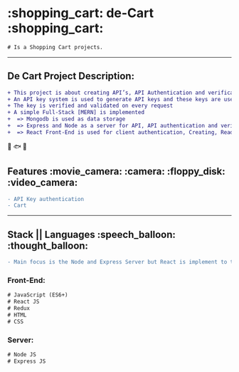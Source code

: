<h1>:shopping_cart: de-Cart :shopping_cart:</h1>

```diff
# Is a Shopping Cart projects.
```

<hr />

<h2> De Cart Project Description: </h2>

 ```diff
 + This project is about creating API’s, API Authentication and verification when getting data
 + An API key system is used to generate API keys and these keys are used to perform cart system actions such as: Create cart, Get Cart, Update Cart and Delete Cart [CRUD operations]
 + The key is verified and validated on every request
 + A simple Full-Stack [MERN] is implemented
 +  => Mongodb is used as data storage
 +  => Express and Node as a server for API, API authentication and verification
 +  => React Front-End is used for client authentication, Creating, Reading, Updating and Deleting cart
```
:cherries: :fish: :iphone:

<h2> Features :movie_camera: :camera: :floppy_disk: :video_camera:</h2>  

```diff
- API Key authentication
- Cart
```
<hr />

<h2> Stack || Languages :speech_balloon: :thought_balloon:</h2> 

```diff
- Main focus is the Node and Express Server but React is implement to test the app
```

<h3> Front-End: </h3>

```diff
# JavaScript (ES6+)
# React JS
# Redux
# HTML
# CSS
```

<h3> Server: </h3>

```diff
# Node JS
# Express JS
```

